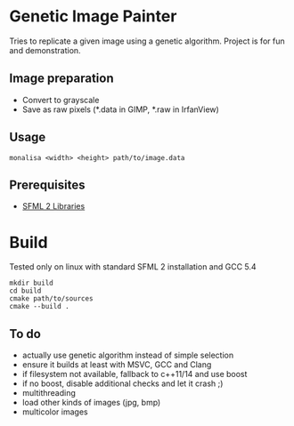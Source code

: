 # Genetic Image Painter

Tries to replicate a given image using a genetic algorithm.
Project is for fun and demonstration.

## Image preparation
* Convert to grayscale
* Save as raw pixels (*.data in GIMP, *.raw in IrfanView)

## Usage
```monalisa <width> <height> path/to/image.data```

## Prerequisites
* [SFML 2 Libraries](https://www.sfml-dev.org/)

# Build
Tested only on linux with standard SFML 2 installation and GCC 5.4
```
mkdir build
cd build
cmake path/to/sources
cmake --build .
```

## To do
* actually use genetic algorithm instead of simple selection
* ensure it builds at least with MSVC, GCC and Clang
* if filesystem not available, fallback to c++11/14 and use boost
* if no boost, disable additional checks and let it crash ;)
* multithreading
* load other kinds of images (jpg, bmp)
* multicolor images